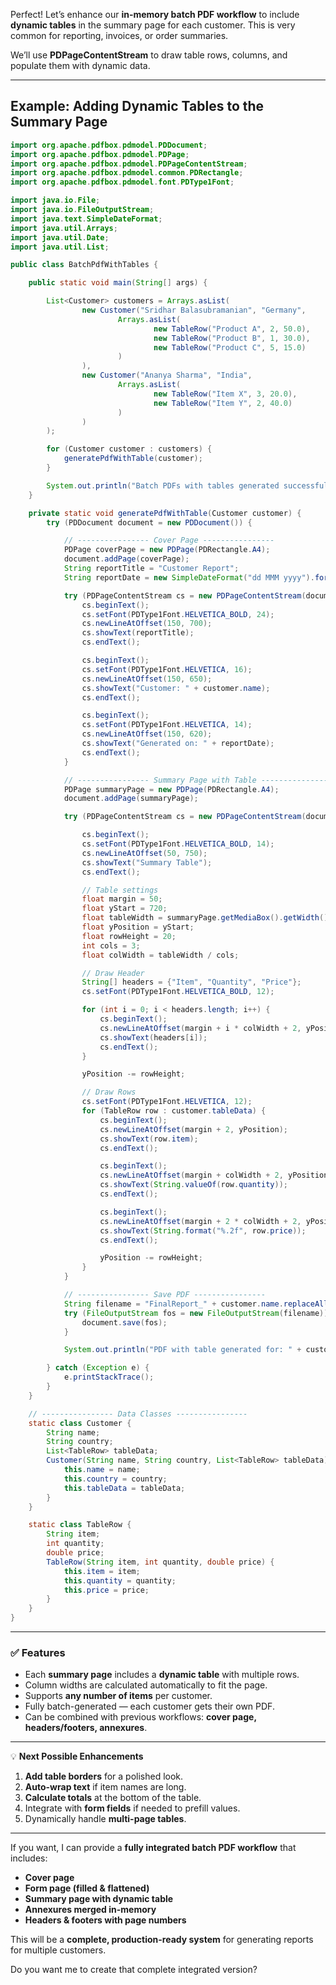 Perfect! Let’s enhance our **in-memory batch PDF workflow** to include **dynamic tables** in the summary page for each customer. This is very common for reporting, invoices, or order summaries.

We’ll use **PDPageContentStream** to draw table rows, columns, and populate them with dynamic data.

---

## Example: Adding Dynamic Tables to the Summary Page

```java
import org.apache.pdfbox.pdmodel.PDDocument;
import org.apache.pdfbox.pdmodel.PDPage;
import org.apache.pdfbox.pdmodel.PDPageContentStream;
import org.apache.pdfbox.pdmodel.common.PDRectangle;
import org.apache.pdfbox.pdmodel.font.PDType1Font;

import java.io.File;
import java.io.FileOutputStream;
import java.text.SimpleDateFormat;
import java.util.Arrays;
import java.util.Date;
import java.util.List;

public class BatchPdfWithTables {

    public static void main(String[] args) {

        List<Customer> customers = Arrays.asList(
                new Customer("Sridhar Balasubramanian", "Germany",
                        Arrays.asList(
                                new TableRow("Product A", 2, 50.0),
                                new TableRow("Product B", 1, 30.0),
                                new TableRow("Product C", 5, 15.0)
                        )
                ),
                new Customer("Ananya Sharma", "India",
                        Arrays.asList(
                                new TableRow("Item X", 3, 20.0),
                                new TableRow("Item Y", 2, 40.0)
                        )
                )
        );

        for (Customer customer : customers) {
            generatePdfWithTable(customer);
        }

        System.out.println("Batch PDFs with tables generated successfully!");
    }

    private static void generatePdfWithTable(Customer customer) {
        try (PDDocument document = new PDDocument()) {

            // ---------------- Cover Page ----------------
            PDPage coverPage = new PDPage(PDRectangle.A4);
            document.addPage(coverPage);
            String reportTitle = "Customer Report";
            String reportDate = new SimpleDateFormat("dd MMM yyyy").format(new Date());

            try (PDPageContentStream cs = new PDPageContentStream(document, coverPage)) {
                cs.beginText();
                cs.setFont(PDType1Font.HELVETICA_BOLD, 24);
                cs.newLineAtOffset(150, 700);
                cs.showText(reportTitle);
                cs.endText();

                cs.beginText();
                cs.setFont(PDType1Font.HELVETICA, 16);
                cs.newLineAtOffset(150, 650);
                cs.showText("Customer: " + customer.name);
                cs.endText();

                cs.beginText();
                cs.setFont(PDType1Font.HELVETICA, 14);
                cs.newLineAtOffset(150, 620);
                cs.showText("Generated on: " + reportDate);
                cs.endText();
            }

            // ---------------- Summary Page with Table ----------------
            PDPage summaryPage = new PDPage(PDRectangle.A4);
            document.addPage(summaryPage);

            try (PDPageContentStream cs = new PDPageContentStream(document, summaryPage)) {

                cs.beginText();
                cs.setFont(PDType1Font.HELVETICA_BOLD, 14);
                cs.newLineAtOffset(50, 750);
                cs.showText("Summary Table");
                cs.endText();

                // Table settings
                float margin = 50;
                float yStart = 720;
                float tableWidth = summaryPage.getMediaBox().getWidth() - 2 * margin;
                float yPosition = yStart;
                float rowHeight = 20;
                int cols = 3;
                float colWidth = tableWidth / cols;

                // Draw Header
                String[] headers = {"Item", "Quantity", "Price"};
                cs.setFont(PDType1Font.HELVETICA_BOLD, 12);

                for (int i = 0; i < headers.length; i++) {
                    cs.beginText();
                    cs.newLineAtOffset(margin + i * colWidth + 2, yPosition);
                    cs.showText(headers[i]);
                    cs.endText();
                }

                yPosition -= rowHeight;

                // Draw Rows
                cs.setFont(PDType1Font.HELVETICA, 12);
                for (TableRow row : customer.tableData) {
                    cs.beginText();
                    cs.newLineAtOffset(margin + 2, yPosition);
                    cs.showText(row.item);
                    cs.endText();

                    cs.beginText();
                    cs.newLineAtOffset(margin + colWidth + 2, yPosition);
                    cs.showText(String.valueOf(row.quantity));
                    cs.endText();

                    cs.beginText();
                    cs.newLineAtOffset(margin + 2 * colWidth + 2, yPosition);
                    cs.showText(String.format("%.2f", row.price));
                    cs.endText();

                    yPosition -= rowHeight;
                }
            }

            // ---------------- Save PDF ----------------
            String filename = "FinalReport_" + customer.name.replaceAll(" ", "_") + ".pdf";
            try (FileOutputStream fos = new FileOutputStream(filename)) {
                document.save(fos);
            }

            System.out.println("PDF with table generated for: " + customer.name);

        } catch (Exception e) {
            e.printStackTrace();
        }
    }

    // ---------------- Data Classes ----------------
    static class Customer {
        String name;
        String country;
        List<TableRow> tableData;
        Customer(String name, String country, List<TableRow> tableData) {
            this.name = name;
            this.country = country;
            this.tableData = tableData;
        }
    }

    static class TableRow {
        String item;
        int quantity;
        double price;
        TableRow(String item, int quantity, double price) {
            this.item = item;
            this.quantity = quantity;
            this.price = price;
        }
    }
}
```

---

### ✅ Features

* Each **summary page** includes a **dynamic table** with multiple rows.
* Column widths are calculated automatically to fit the page.
* Supports **any number of items** per customer.
* Fully batch-generated — each customer gets their own PDF.
* Can be combined with previous workflows: **cover page, headers/footers, annexures**.

---

💡 **Next Possible Enhancements**

1. **Add table borders** for a polished look.
2. **Auto-wrap text** if item names are long.
3. **Calculate totals** at the bottom of the table.
4. Integrate with **form fields** if needed to prefill values.
5. Dynamically handle **multi-page tables**.

---

If you want, I can provide a **fully integrated batch PDF workflow** that includes:

* **Cover page**
* **Form page (filled & flattened)**
* **Summary page with dynamic table**
* **Annexures merged in-memory**
* **Headers & footers with page numbers**

This will be a **complete, production-ready system** for generating reports for multiple customers.

Do you want me to create that complete integrated version?
